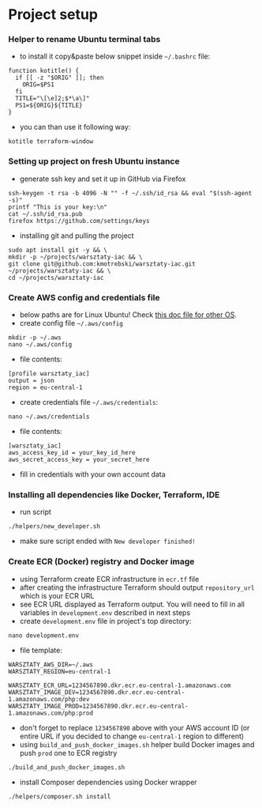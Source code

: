 # Project setup

### Helper to rename Ubuntu terminal tabs

- to install it copy&paste below snippet inside `~/.bashrc` file:
```
function kotitle() {
  if [[ -z "$ORIG" ]]; then
    ORIG=$PS1
  fi
  TITLE="\[\e]2;$*\a\]"
  PS1=${ORIG}${TITLE}
}
```
- you can than use it following way:
```
kotitle terraform-window
```


### Setting up project on fresh Ubuntu instance

- generate ssh key and set it up in GitHub via Firefox
```
ssh-keygen -t rsa -b 4096 -N "" -f ~/.ssh/id_rsa && eval "$(ssh-agent -s)"
printf "This is your key:\n"
cat ~/.ssh/id_rsa.pub
firefox https://github.com/settings/keys
```
- installing git and pulling the project
```
sudo apt install git -y && \ 
mkdir -p ~/projects/warsztaty-iac && \
git clone git@github.com:kmotrebski/warsztaty-iac.git ~/projects/warsztaty-iac && \
cd ~/projects/warsztaty-iac
```

### Create AWS config and credentials file
- below paths are for Linux Ubuntu! Check [this doc file for other OS](https://registry.terraform.io/providers/hashicorp/aws/latest/docs#shared-configuration-and-credentials-files).
- create config file `~/.aws/config`
```
mkdir -p ~/.aws
nano ~/.aws/config
```
- file contents:
```
[profile warsztaty_iac]
output = json
region = eu-central-1
```
- create credentials file `~/.aws/credentials`:
```
nano ~/.aws/credentials
```
- file contents:
```
[warsztaty_iac]
aws_access_key_id = your_key_id_here
aws_secret_access_key = your_secret_here
```
- fill in credentials with your own account data

### Installing all dependencies like Docker, Terraform, IDE

- run script
```
./helpers/new_developer.sh
```
- make sure script ended with `New developer finished!`

### Create ECR (Docker) registry and Docker image
- using Terraform create ECR infrastructure in `ecr.tf` file
- after creating the infrastructure Terraform should output `repository_url` which is your ECR URL
- see ECR URL displayed as Terraform output. You will need to fill in all variables in `development.env` described in next steps
- create `development.env` file in project's top directory:
```
nano development.env
```
- file template:
```
WARSZTATY_AWS_DIR=~/.aws
WARSZTATY_REGION=eu-central-1

WARSZTATY_ECR_URL=1234567890.dkr.ecr.eu-central-1.amazonaws.com
WARSZTATY_IMAGE_DEV=1234567890.dkr.ecr.eu-central-1.amazonaws.com/php:dev
WARSZTATY_IMAGE_PROD=1234567890.dkr.ecr.eu-central-1.amazonaws.com/php:prod
```
- don't forget to replace `1234567890` above with your AWS account ID (or entire URL if you decided to change `eu-central-1` region to different)
- using `build_and_push_docker_images.sh` helper build Docker images and push `prod` one to ECR registry
```
./build_and_push_docker_images.sh
```
- install Composer dependencies using Docker wrapper
```
./helpers/composer.sh install
```
